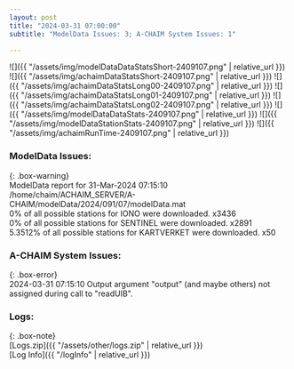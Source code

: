 ```yaml
---
layout: post
title: "2024-03-31 07:00:00"
subtitle: "ModelData Issues: 3; A-CHAIM System Issues: 1"

---
```


![]({{ "/assets/img/modelDataDataStatsShort-2409107.png" | relative_url }})
![]({{ "/assets/img/achaimDataStatsShort-2409107.png" | relative_url }})
![]({{ "/assets/img/achaimDataStatsLong00-2409107.png" | relative_url }})
![]({{ "/assets/img/achaimDataStatsLong01-2409107.png" | relative_url }})
![]({{ "/assets/img/achaimDataStatsLong02-2409107.png" | relative_url }})
![]({{ "/assets/img/modelDataDataStats-2409107.png" | relative_url }})
![]({{ "/assets/img/modelDataStationStats-2409107.png" | relative_url }})
![]({{ "/assets/img/achaimRunTime-2409107.png" | relative_url }})


### ModelData Issues:  
  
{: .box-warning}  
 ModelData report for 31-Mar-2024 07:15:10   
 /home/chaim/ACHAIM_SERVER/A-CHAIM/modelData/2024/091/07/modelData.mat   
 0% of all possible stations for IONO were downloaded. x3436   
 0% of all possible stations for SENTINEL were downloaded. x2891   
 5.3512% of all possible stations for KARTVERKET were downloaded. x50   
  
### A-CHAIM System Issues:  
  
{: .box-error}  
2024-03-31 07:15:10 Output argument "output" (and maybe others) not assigned during call to "readUIB".  

### Logs:  
  
{: .box-note}  
[Logs.zip]({{ "/assets/other/logs.zip" | relative_url }})  
[Log Info]({{ "/logInfo" | relative_url }})  
